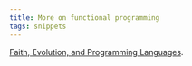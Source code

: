 ```yaml
---
title: More on functional programming
tags: snippets
---
```


[Faith, Evolution, and Programming Languages](http://video.google.com/videoplay?docid=-4167170843018186532&q=haskell&total=640&start=0&num=100&so=0&type=search&plindex=0 "Faith, Evolution, and Programming Languages").
